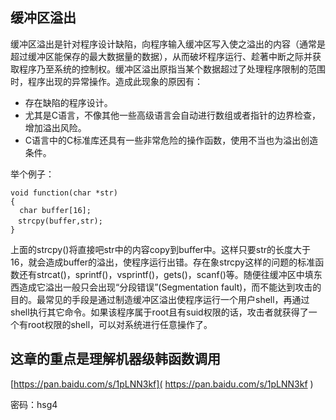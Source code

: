 

## 缓冲区溢出
缓冲区溢出是针对程序设计缺陷，向程序输入缓冲区写入使之溢出的内容（通常是超过缓冲区能保存的最大数据量的数据），从而破坏程序运行、趁著中断之际并获取程序乃至系统的控制权。缓冲区溢出原指当某个数据超过了处理程序限制的范围时，程序出现的异常操作。造成此现象的原因有：
- 存在缺陷的程序设计。
- 尤其是C语言，不像其他一些高级语言会自动进行数组或者指针的边界检查，增加溢出风险。
- C语言中的C标准库还具有一些非常危险的操作函数，使用不当也为溢出创造条件。

举个例子：
```
void function(char *str)
{
  char buffer[16];
　strcpy(buffer,str);
}
```
上面的strcpy()将直接吧str中的内容copy到buffer中。这样只要str的长度大于16，就会造成buffer的溢出，使程序运行出错。存在象strcpy这样的问题的标准函数还有strcat()，sprintf()，vsprintf()，gets()，scanf()等。随便往缓冲区中填东西造成它溢出一般只会出现“分段错误”(Segmentation fault)，而不能达到攻击的目的。最常见的手段是通过制造缓冲区溢出使程序运行一个用户shell，再通过shell执行其它命令。如果该程序属于root且有suid权限的话，攻击者就获得了一个有root权限的shell，可以对系统进行任意操作了。

## 这章的重点是理解机器级韩函数调用
[https://pan.baidu.com/s/1pLNN3kf]( https://pan.baidu.com/s/1pLNN3kf )

密码：hsg4







